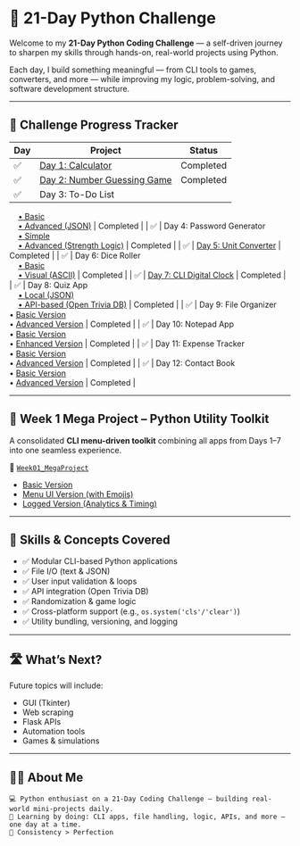 # 🚀 21-Day Python Challenge

Welcome to my **21-Day Python Coding Challenge** — a self-driven journey to sharpen my skills through hands-on, real-world projects using Python.

Each day, I build something meaningful — from CLI tools to games, converters, and more — while improving my logic, problem-solving, and software development structure.

---

## 📅 Challenge Progress Tracker

| Day | Project | Status |
|-----|---------|--------|
| ✅ | [Day 1: Calculator](Day01_Calculator/01_1_calculator.py) | Completed |
| ✅ | [Day 2: Number Guessing Game](Day02_NumberGuessing/02_Number%20Guessing%20Game.py) | Completed |
| ✅ | Day 3: To-Do List  
&nbsp;&nbsp;&nbsp;&nbsp;[• Basic](Day03_ToDoList/03_1_Basic_ToDo.py)  
&nbsp;&nbsp;&nbsp;&nbsp;[• Advanced (JSON)](Day03_ToDoList/03_2_Advanced_ToDo.py) | Completed |
| ✅ | Day 4: Password Generator  
&nbsp;&nbsp;&nbsp;&nbsp;[• Simple](Day04_PasswordGenerator/04_1_Simple_Password.py)  
&nbsp;&nbsp;&nbsp;&nbsp;[• Advanced (Strength Logic)](Day04_PasswordGenerator/04_2_Advanced_Password.py) | Completed |
| ✅ | [Day 5: Unit Converter](Day05_UnitConverter/05_1_Unit_Converter.py) | Completed |
| ✅ | Day 6: Dice Roller  
&nbsp;&nbsp;&nbsp;&nbsp;[• Basic](Day06_DiceRoller/06_1_Basic_Dice.py)  
&nbsp;&nbsp;&nbsp;&nbsp;[• Visual (ASCII)](Day06_DiceRoller/06_2_Visual_Dice.py) | Completed |
| ✅ | [Day 7: CLI Digital Clock](Day07_DigitalClock/07_1_show_current_time.py) | Completed |
| ✅ | Day 8: Quiz App  
&nbsp;&nbsp;&nbsp;&nbsp;[• Local (JSON)](Day08_QuizApp/08_1_Local_Quiz.py)  
&nbsp;&nbsp;&nbsp;&nbsp;[• API-based (Open Trivia DB)](Day08_QuizApp/08_2_Trivia_Quiz_API.py) | Completed |
| ✅ | Day 9: File Organizer  
• [Basic Version](Day09_FileOrganizer/09_1_Basic_Organizer.py)  
• [Advanced Version](Day09_FileOrganizer/09_2_Advanced_Organizer.py) | Completed |
| ✅ | Day 10: Notepad App  
• [Basic Version](Day10_Notepad/10_1_Basic_Notepad.py)  
• [Enhanced Version](Day10_Notepad/10_2_Enhanced_Notepad.py) | Completed |
| ✅ | Day 11: Expense Tracker  
• [Basic Version](Day11_ExpenseTracker/11_1_Basic_Expense_Tracker.py)  
• [Advanced Version](Day11_ExpenseTracker/11_2_Advanced_Expense_Tracker.py) | Completed |
| ✅ | Day 12: Contact Book  
• [Basic Version](Day12_ContactBook/12_1_Basic_Contact_Book.py)  
• [Advanced Version](Day12_ContactBook/12_2_Advanced_Contact_Book.py) | Completed |



---

## 🧰 Week 1 Mega Project – Python Utility Toolkit

A consolidated **CLI menu-driven toolkit** combining all apps from Days 1–7 into one seamless experience.

📂 [`Week01_MegaProject`](Week01_MegaProject)

- [Basic Version](Week01_MegaProject/1_MegaProjectWeek1.py)
- [Menu UI Version (with Emojis)](Week01_MegaProject/1_2_MegaProjectWeek1.py)
- [Logged Version (Analytics & Timing)](Week01_MegaProject/1_3_MegaProjectWeek1.py)

---

## 🧠 Skills & Concepts Covered

- ✅ Modular CLI-based Python applications
- ✅ File I/O (text & JSON)
- ✅ User input validation & loops
- ✅ API integration (Open Trivia DB)
- ✅ Randomization & game logic
- ✅ Cross-platform support (e.g., `os.system('cls'/'clear')`)
- ✅ Utility bundling, versioning, and logging

---

## 🛣️ What’s Next?


Future topics will include:
- GUI (Tkinter)
- Web scraping
- Flask APIs
- Automation tools
- Games & simulations

---

## 👨‍💻 About Me

```text
💻 Python enthusiast on a 21-Day Coding Challenge — building real-world mini-projects daily.
🚀 Learning by doing: CLI apps, file handling, logic, APIs, and more — one day at a time.
🎯 Consistency > Perfection
